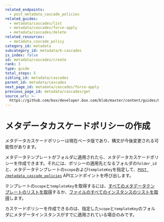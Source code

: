 ```yaml
---
related_endpoints:
  - post_metadata_cascade_policies
related_guides:
  - metadata/cascades/list
  - metadata/cascades/force-apply
  - metadata/cascades/delete
related_resources:
  - metadata_cascade_policy
category_id: metadata
subcategory_id: metadata/6-cascades
is_index: false
id: metadata/cascades/create
rank: 3
type: guide
total_steps: 5
sibling_id: metadata/cascades
parent_id: metadata/cascades
next_page_id: metadata/cascades/force-apply
previous_page_id: metadata/cascades/get
source_url: >-
  https://github.com/box/developer.box.com/blob/master/content/guides/metadata/6-cascades/3-create.md
---
```

# メタデータカスケードポリシーの作成

<Message warning>

メタデータカスケードポリシーは現在ベータ版であり、構文が今後変更される可能性があります。

</Message>

メタデータテンプレートがフォルダに適用されたら、メタデータカスケードポリシーを作成できます。それには、ポリシーの適用先となるフォルダの`folder_id`と、メタデータテンプレートの`scope`および`templateKey`を指定して、[`POST /metadata_cascade_policies`][e_post] APIエンドポイントを呼び出します。

<Samples id="post_metadata_cascade_policies">

</Samples>

<Message>

テンプレートの`scope`と`templateKey`を取得するには、[すべてのメタデータテンプレートのリストを取得][g_list_templates]するか、[ファイルのすべてのインスタンスのリストを取得][g_list_instances_item]します。

</Message>

<Message warning>

カスケードポリシーを作成できるのは、指定した`scope`と`templateKey`のフォルダにメタデータインスタンスがすでに適用されている場合のみです。

</Message>

[e_post]: e://post_metadata_cascade_policies

[g_list_templates]: g://metadata/templates/list

[g_list_instances_item]: g://metadata/instances/list
